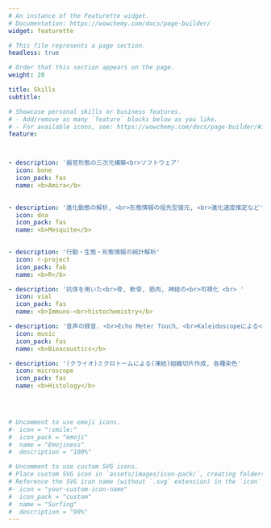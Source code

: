 ```yaml
---
# An instance of the Featurette widget.
# Documentation: https://wowchemy.com/docs/page-builder/
widget: featurette

# This file represents a page section.
headless: true

# Order that this section appears on the page.
weight: 20

title: Skills
subtitle:

# Showcase personal skills or business features.
# - Add/remove as many `feature` blocks below as you like.
# - For available icons, see: https://wowchemy.com/docs/page-builder/#icons
feature:



- description: '器官形態の三次元構築<br>ソフトウェア'
  icon: bone
  icon_pack: fas
  name: <b>Amira</b>
  

- description: '進化動態の解析, <br>形態情報の祖先型復元, <br>進化速度推定など'
  icon: dna
  icon_pack: fas
  name: <b>Mesquite</b>

  
- description: '行動・生態・形態情報の統計解析'
  icon: r-project
  icon_pack: fab
  name: <b>R</b>

- description: '抗体を用いた<br>骨, 軟骨, 筋肉, 神経の<br>可視化 <br> '
  icon: vial
  icon_pack: fas
  name: <b>Immuno-<br>histochemistry</b>

- description: '音声の録音. <br>Echo Meter Touch, <br>Kaleidoscopeによる<br>コウモリ超音波の解析'
  icon: music
  icon_pack: fas
  name: <b>Bioacoustics</b>

- description: '(クライオ)ミクロトームによる(凍結)組織切片作成, 各種染色'
  icon: microscope
  icon_pack: fas
  name: <b>Histology</b>
  



# Uncomment to use emoji icons.
#- icon = ":smile:"
#  icon_pack = "emoji"
#  name = "Emojiness"
#  description = "100%"  

# Uncomment to use custom SVG icons.
# Place custom SVG icon in `assets/images/icon-pack/`, creating folders if necessary.
# Reference the SVG icon name (without `.svg` extension) in the `icon` field.
#- icon = "your-custom-icon-name"
#  icon_pack = "custom"
#  name = "Surfing"
#  description = "90%"
---
```

